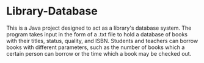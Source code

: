 # Library-Database
This is a Java project designed to act as a library's database system.
The program takes input in the form of a .txt file to hold a database 
of books with their titles, status, quality, and ISBN. Students and 
teachers can borrow books with different parameters, such as the number
of books which a certain person can borrow or the time which a book may
be checked out.
